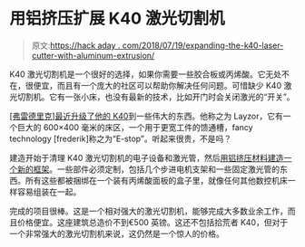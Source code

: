 # 用铝挤压扩展 K40 激光切割机

> 原文:[https://hack aday . com/2018/07/19/expanding-the-k40-laser-cutter-with-aluminum-extrusion/](https://hackaday.com/2018/07/19/expanding-the-k40-laser-cutter-with-aluminum-extrusion/)

K40 激光切割机是一个很好的选择，如果你需要一些胶合板或丙烯酸。它无处不在，很便宜，而且有一个庞大的社区可以帮助你解决任何问题。可惜缺少 K40 激光切割机。它有一张小床，也没有最新的技术，比如开门时会关闭激光的“开关”。

[[弗雷德里克]最近升级了他的 K40](https://www.manmademayhem.com/?p=3440)到一些伟大的东西。他称之为 Layzor，它有一个巨大的 600×400 毫米的床区，一个用于更宽工件的馈通槽，fancy technology [frederik]称之为“E-stop”。听起来很贵，不是吗？

建造开始于清理 K40 激光切割机的电子设备和激光管，然后[用铝挤压材料建造一个新的框架](http://www.manmademayhem.com/?p=3205)。一些部件必须定制，包括几个步进电机支架和一些固定激光管的东西。所有这些都被捆绑在一个装有丙烯酸面板的盒子里，就像任何其他数控机床一样容易组装在一起。

完成的项目很棒。这是一个相对强大的激光切割机，能够完成大多数业余工作，而且价格便宜。这座建筑总造价不到€500 英镑。这还不包括拾荒者 K40，但对于一个非常强大的激光切割机来说，这仍然是一个惊人的价格。